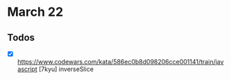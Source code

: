 # March 22

## Todos

- [x] <https://www.codewars.com/kata/586ec0b8d098206cce001141/train/javascript> [7kyu] inverseSlice
